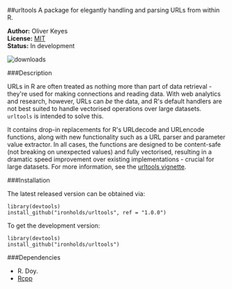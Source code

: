 ##urltools
A package for elegantly handling and parsing URLs from within R.

__Author:__ Oliver Keyes<br/>
__License:__ [MIT](http://opensource.org/licenses/MIT)<br/>
__Status:__ In development

![downloads](http://cranlogs.r-pkg.org/badges/grand-total/urltools)

###Description

URLs in R are often treated as nothing more than part of data retrieval -
they're used for making connections and reading data. With web analytics
and research, however, URLs can *be* the data, and R's default handlers
are not best suited to handle vectorised operations over large datasets.
<code>urltools</code> is intended to solve this. 

It contains drop-in replacements for R's URLdecode and URLencode functions, along
with new functionality such as a URL parser and parameter value extractor. In all
cases, the functions are designed to be content-safe (not breaking on unexpected values)
and fully vectorised, resulting in a dramatic speed improvement over existing implementations -
crucial for large datasets. For more information, see the [urltools vignette](https://github.com/Ironholds/urltools/blob/master/vignettes/urltools.Rmd).

###Installation

The latest released version can be obtained via:

    library(devtools)
    install_github("ironholds/urltools", ref = "1.0.0")

To get the development version:

    library(devtools)
    install_github("ironholds/urltools")

###Dependencies
* R. Doy.
* [Rcpp](http://cran.rstudio.com/web/packages/Rcpp/)

